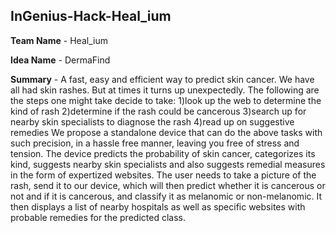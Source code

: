 ## InGenius-Hack-Heal_ium

**Team Name** - Heal_ium

**Idea Name** - DermaFind

**Summary** -
A fast, easy and efficient way to predict skin cancer.
We have all had skin rashes. But at times it turns up unexpectedly. The following are the steps one might take decide to take:
1)look up the web to determine the kind of rash 
2)determine if the rash could be cancerous
3)search up for nearby skin specialists to diagnose the rash
4)read up on suggestive remedies
We propose a standalone device that can do the above tasks with such precision, in a hassle free manner, leaving you free of stress and tension. The device predicts the 
probability of skin cancer, categorizes its kind, suggests nearby skin specialists and also suggests remedial measures in the form of expertized websites. The user needs to
take a picture of the rash, send it to our device, which will then predict whether it is cancerous or not and if it is cancerous, and classify it as melanomic or non-melanomic.
It then displays a list of nearby hospitals as well as specific websites with probable remedies for the predicted class.


